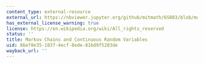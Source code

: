 ```yaml
---
content_type: external-resource
external_url: https://nbviewer.jupyter.org/github/mitmath/6S083/blob/master/lectures/live/07%20-%20Markov%20chains%20and%20continuous%20random%20variables.ipynb
has_external_license_warning: true
license: https://en.wikipedia.org/wiki/All_rights_reserved
status: ''
title: Markov Chains and Continuous Random Variables
uid: 86ef8e35-1837-4ecf-8ede-81bd9f5203de
wayback_url: ''
---
```

